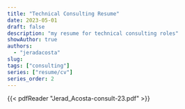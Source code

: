 ```yaml
---
title: "Technical Consulting Resume"
date: 2023-05-01
draft: false
description: "my resume for technical consulting roles"
showAuthor: true
authors:
  - "jeradacosta"
slug:
tags: ["consulting"]
series: ["resume/cv"]
series_order: 2
---
```


{{< pdfReader "Jerad_Acosta-consult-23.pdf" >}}